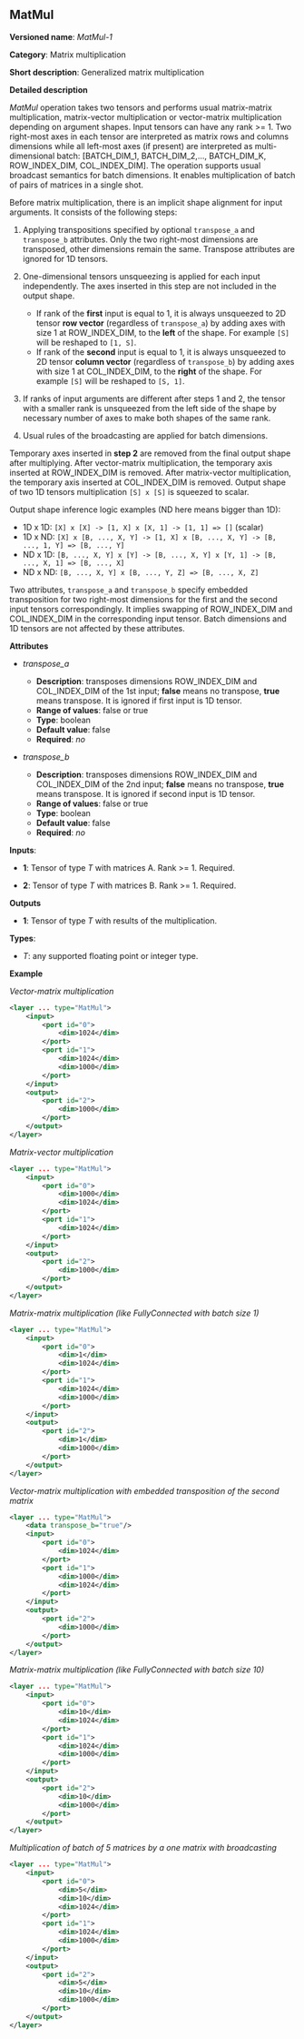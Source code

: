 ## MatMul <a name="MatMul"></a>

**Versioned name**: *MatMul-1*

**Category**: Matrix multiplication

**Short description**: Generalized matrix multiplication

**Detailed description**

*MatMul* operation takes two tensors and performs usual matrix-matrix multiplication, matrix-vector multiplication or vector-matrix multiplication depending on argument shapes. Input tensors can have any rank >= 1. Two right-most axes in each tensor are interpreted as matrix rows and columns dimensions while all left-most axes (if present) are interpreted as multi-dimensional batch: [BATCH_DIM_1, BATCH_DIM_2,..., BATCH_DIM_K, ROW_INDEX_DIM, COL_INDEX_DIM]. The operation supports usual broadcast semantics for batch dimensions. It enables multiplication of batch of pairs of matrices in a single shot.

Before matrix multiplication, there is an implicit shape alignment for input arguments. It consists of the following steps:

1. Applying transpositions specified by optional `transpose_a` and `transpose_b` attributes. Only the two right-most dimensions are transposed, other dimensions remain the same. Transpose attributes are ignored for 1D tensors.

2. One-dimensional tensors unsqueezing is applied for each input independently. The axes inserted in this step are not included in the output shape.
    * If rank of the **first** input is equal to 1, it is always unsqueezed to 2D tensor **row vector** (regardless of `transpose_a`) by adding axes with size 1 at ROW_INDEX_DIM, to the **left** of the shape. For example `[S]` will be reshaped to `[1, S]`. 
    * If rank of the **second** input is equal to 1, it is always unsqueezed to 2D tensor **column vector** (regardless of `transpose_b`) by adding axes with size 1 at COL_INDEX_DIM, to the **right** of the shape. For example `[S]` will be reshaped to `[S, 1]`.

3. If ranks of input arguments are different after steps 1 and 2, the tensor with a smaller rank is unsqueezed from the left side of the shape by necessary number of axes to make both shapes of the same rank.

4. Usual rules of the broadcasting are applied for batch dimensions.

Temporary axes inserted in **step 2** are removed from the final output shape after multiplying.
After vector-matrix multiplication, the temporary axis inserted at ROW_INDEX_DIM is removed. After matrix-vector multiplication, the temporary axis inserted at COL_INDEX_DIM is removed.
Output shape of two 1D tensors multiplication `[S] x [S]` is squeezed to scalar.

Output shape inference logic examples (ND here means bigger than 1D):

* 1D x 1D: `[X] x [X] -> [1, X] x [X, 1] -> [1, 1] => []` (scalar)
* 1D x ND: `[X] x [B, ..., X, Y] -> [1, X] x [B, ..., X, Y] -> [B, ..., 1, Y] => [B, ..., Y]`
* ND x 1D: `[B, ..., X, Y] x [Y] -> [B, ..., X, Y] x [Y, 1] -> [B, ..., X, 1] => [B, ..., X]`
* ND x ND: `[B, ..., X, Y] x [B, ..., Y, Z] => [B, ..., X, Z]`


Two attributes, `transpose_a` and `transpose_b` specify embedded transposition for two right-most dimensions for the first and the second input tensors correspondingly. It implies swapping of ROW_INDEX_DIM and COL_INDEX_DIM in the corresponding input tensor. Batch dimensions and 1D tensors are not affected by these attributes.

**Attributes**

* *transpose_a*

  * **Description**: transposes dimensions ROW_INDEX_DIM and COL_INDEX_DIM of the 1st input; **false** means no transpose, **true** means transpose. It is ignored if first input is 1D tensor.
  * **Range of values**: false or true
  * **Type**: boolean
  * **Default value**: false
  * **Required**: *no*

* *transpose_b*

  * **Description**: transposes dimensions ROW_INDEX_DIM and COL_INDEX_DIM of the 2nd input; **false** means no transpose, **true** means transpose. It is ignored if second input is 1D tensor.
  * **Range of values**: false or true
  * **Type**: boolean
  * **Default value**: false
  * **Required**: *no*


**Inputs**:

*   **1**: Tensor of type *T* with matrices A. Rank >= 1. Required.

*   **2**: Tensor of type *T* with matrices B. Rank >= 1. Required.

**Outputs**

*   **1**: Tensor of type *T* with results of the multiplication.

**Types**:

* *T*: any supported floating point or integer type.

**Example**

*Vector-matrix multiplication*

```xml
<layer ... type="MatMul">
    <input>
        <port id="0">
            <dim>1024</dim>
        </port>
        <port id="1">
            <dim>1024</dim>
            <dim>1000</dim>
        </port>
    </input>
    <output>
        <port id="2">
            <dim>1000</dim>
        </port>
    </output>
</layer>
```

*Matrix-vector multiplication*

```xml
<layer ... type="MatMul">
    <input>
        <port id="0">
            <dim>1000</dim>
            <dim>1024</dim>
        </port>
        <port id="1">
            <dim>1024</dim>
        </port>
    </input>
    <output>
        <port id="2">
            <dim>1000</dim>
        </port>
    </output>
</layer>
```

*Matrix-matrix multiplication (like FullyConnected with batch size 1)*

```xml
<layer ... type="MatMul">
    <input>
        <port id="0">
            <dim>1</dim>
            <dim>1024</dim>
        </port>
        <port id="1">
            <dim>1024</dim>
            <dim>1000</dim>
        </port>
    </input>
    <output>
        <port id="2">
            <dim>1</dim>
            <dim>1000</dim>
        </port>
    </output>
</layer>
```

*Vector-matrix multiplication with embedded transposition of the second matrix*

```xml
<layer ... type="MatMul">
    <data transpose_b="true"/>
    <input>
        <port id="0">
            <dim>1024</dim>
        </port>
        <port id="1">
            <dim>1000</dim>
            <dim>1024</dim>
        </port>
    </input>
    <output>
        <port id="2">
            <dim>1000</dim>
        </port>
    </output>
</layer>
```

*Matrix-matrix multiplication (like FullyConnected with batch size 10)*

```xml
<layer ... type="MatMul">
    <input>
        <port id="0">
            <dim>10</dim>
            <dim>1024</dim>
        </port>
        <port id="1">
            <dim>1024</dim>
            <dim>1000</dim>
        </port>
    </input>
    <output>
        <port id="2">
            <dim>10</dim>
            <dim>1000</dim>
        </port>
    </output>
</layer>
```

*Multiplication of batch of 5 matrices by a one matrix with broadcasting*

```xml
<layer ... type="MatMul">
    <input>
        <port id="0">
            <dim>5</dim>
            <dim>10</dim>
            <dim>1024</dim>
        </port>
        <port id="1">
            <dim>1024</dim>
            <dim>1000</dim>
        </port>
    </input>
    <output>
        <port id="2">
            <dim>5</dim>
            <dim>10</dim>
            <dim>1000</dim>
        </port>
    </output>
</layer>
```